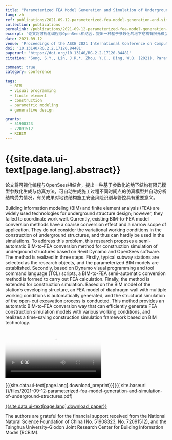 ```yaml
---
title: "Parameterized FEA Model Generation and Simulation of Underground Structures Based on BIM: A Case Study"
lang: zh
ref: publications/2021-09-12-parameterized-fea-model-generation-and-simulation-of-underground-structures
collection: publications
permalink: /publications/2021-09-12-parameterized-fea-model-generation-and-simulation-of-underground-structures
excerpt: '论文将可视化编程与OpenSees相结合，提出一种基于参数化的地下结构有限元模型参数化生成与仿真方法，可自动生成施工过程不同时间点的仿真模型并自动分析结构受力情况，有关成果对地铁结构施工安全风险识别与管控具有重要意义'
date: 2021-09-12
venue: 'Proceedings of the ASCE 2021 International Conference on Computing in Civil Engineering (i3CE 2021)'
doi: '10.13140/RG.2.2.17120.84481'
paperurl: 'https://doi.org/10.13140/RG.2.2.17120.84481'
citation: 'Song, S.Y., Lin, J.R.*, Zhou, Y.C., Ding, W.Q. (2021). Parameterized FEA Model Generation and Simulation of Underground Structures Based on BIM: A Case Study. <i>Proceedings of the ASCE 2021 International Conference on Computing in Civil Engineering (i3CE 2021)</i>, 167-177. Orlando, Florida, USA.'

comment: true
category: conference

tags: 
  - BIM
  - visual programming
  - finite element
  - construction
  - parametric modeling
  - generative design

grants:
  - 51908323
  - 72091512
  - RCBIM
---
```



{{site.data.ui-text[page.lang].abstract}}
====

论文将可视化编程与OpenSees相结合，提出一种基于参数化的地下结构有限元模型参数化生成与仿真方法，可自动生成施工过程不同时间点的仿真模型并自动分析结构受力情况，有关成果对地铁结构施工安全风险识别与管控具有重要意义。

Building information modeling (BIM) and finite element analysis (FEA) are widely used technologies for underground structure design; however, they failed to coordinate work well. Currently, existing BIM-to-FEA model conversion methods have a coarse conversion effect and a narrow scope of application. They do not consider the variational working conditions in the construction of underground structures, and thus can hardly be used in the simulations. To address this problem, this research proposes a semi-automatic BIM-to-FEA conversion method for construction simulation of underground structures based on Revit Dynamo and OpenSees software. The method is realized in three steps. Firstly, typical subway stations are selected as the research objects, and the parameterized BIM models are established. Secondly, based on Dynamo visual programming and tool command language (TCL) scripts, a BIM-to-FEA semi-automatic conversion method is formed to carry out FEA calculation. Finally, the method is extended for construction simulation. Based on the BIM model of the station’s enveloping structure, an FEA model of diaphragm wall with multiple working conditions is automatically generated, and the structural simulation of the open-cut excavation process is conducted. This method provides an automatic BIM-to-FEA conversion way that can efficiently generate FEA construction simulation models with various working conditions, and realizes a time-saving construction simulation framework based on BIM technology.

<video poster="/images/2021-09-12-parameterized-fea-model-generation-and-simulation-of-underground-structures.jpg" controls preload>
    <source src="/videos/2021-09-12-parameterized-fea-model-generation-and-simulation-of-underground-structures.mp4" media="only screen and (min-device-width: 568px)"></source> 
</video>

[{{site.data.ui-text[page.lang].download_preprint}}]({{ site.baseurl }}/files/2021-09-12-parameterized-fea-model-generation-and-simulation-of-underground-structures.pdf)

[{{site.data.ui-text[page.lang].download_paper}}]({{page.paperurl}})

The authors are grateful for the financial support received from the National Natural Science Foundation of China (No. 51908323, No. 72091512), and the Tsinghua University-Glodon Joint Research Center for Building Information Model (RCBIM).